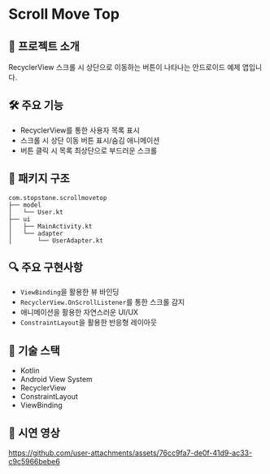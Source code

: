 # Scroll Move Top

## 📱 프로젝트 소개
RecyclerView 스크롤 시 상단으로 이동하는 버튼이 나타나는 안드로이드 예제 앱입니다.

## 🛠 주요 기능
- RecyclerView를 통한 사용자 목록 표시
- 스크롤 시 상단 이동 버튼 표시/숨김 애니메이션
- 버튼 클릭 시 목록 최상단으로 부드러운 스크롤

## 📁 패키지 구조
```
com.stopstone.scrollmovetop
├── model
│   └── User.kt
├── ui
│   ├── MainActivity.kt
│   └── adapter
│       └── UserAdapter.kt
```

## 🔍 주요 구현사항
- `ViewBinding`을 활용한 뷰 바인딩
- `RecyclerView.OnScrollListener`를 통한 스크롤 감지
- 애니메이션을 활용한 자연스러운 UI/UX
- `ConstraintLayout`을 활용한 반응형 레이아웃

## 🎯 기술 스택
- Kotlin
- Android View System
- RecyclerView
- ConstraintLayout
- ViewBinding

## 🎥 시연 영상
https://github.com/user-attachments/assets/76cc9fa7-de0f-41d9-ac33-c9c5966bebe6
